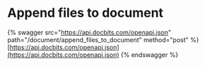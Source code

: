 # Append files to document

{% swagger src="https://api.docbits.com/openapi.json" path="/document/append_files_to_document" method="post" %}
[https://api.docbits.com/openapi.json](https://api.docbits.com/openapi.json)
{% endswagger %}
